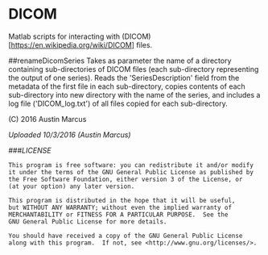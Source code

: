 # DICOM
Matlab scripts for interacting with (DICOM)[https://en.wikipedia.org/wiki/DICOM] files.

##renameDicomSeries
Takes as parameter the name of a directory containing sub-directories of DICOM files (each sub-directory representing the output of one series).
Reads the 'SeriesDescription' field from the metadata of the first file in each sub-directory, copies contents of each sub-directory into new directory with the name of the series, and includes a log file ('DICOM_log.txt') of all files copied for each sub-directory.

(C) 2016 Austin Marcus

*Uploaded 10/3/2016 (Austin Marcus)*

###*LICENSE*

    This program is free software: you can redistribute it and/or modify
    it under the terms of the GNU General Public License as published by
    the Free Software Foundation, either version 3 of the License, or
    (at your option) any later version.

    This program is distributed in the hope that it will be useful,
    but WITHOUT ANY WARRANTY; without even the implied warranty of
    MERCHANTABILITY or FITNESS FOR A PARTICULAR PURPOSE.  See the
    GNU General Public License for more details.

    You should have received a copy of the GNU General Public License
    along with this program.  If not, see <http://www.gnu.org/licenses/>.
